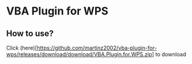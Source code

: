 # VBA Plugin for WPS
## How to use?
Click (here)[https://github.com/martinz2002/vba-plugin-for-wps/releases/download/download/VBA.Plugin.for.WPS.zip] to download
